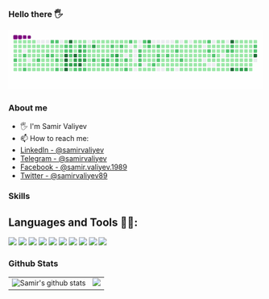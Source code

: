 ### Hello there 🖐️
<div>
<img src="./assets/github-snake.gif" width="800" alt="Github snake">
</div>

### About me 

- 🖐️ I'm Samir Valiyev
- 📫 How to reach me: 
- [LinkedIn - @samirvaliyev](https://www.linkedin.com/in/samirvaliyev/)
- [Telegram - @samirvaliyev](https://t.me/samirvaliyev)
- [Facebook - @samir.valiyev.1989](https://www.facebook.com/samir.valiyev.1989/)
- [Twitter - @samirvaliyev89](https://twitter.com/samirvaliyev89)


### Skills
## Languages and Tools 👨‍💻:
<div style="display:inline_block">
  <img src="https://img.shields.io/badge/python-3670A0?style=for-the-badge&logo=python&logoColor=white"/>
  <img src="https://img.shields.io/badge/django-%23092E20.svg?style=for-the-badge&logo=django&logoColor=white"/>
  <img src="https://img.shields.io/badge/Microsoft_Excel-217346?style=for-the-badge&logo=microsoft-excel&logoColor=white"/>
  <img src="https://img.shields.io/badge/power_bi-F2C811?style=for-the-badge&logo=powerbi&logoColor=black"/>
  <img src="https://img.shields.io/badge/docker-%230db7ed.svg?style=for-the-badge&logo=docker&logoColor=white"/>
  <img src="https://img.shields.io/badge/html5-%23E34F26.svg?style=for-the-badge&logo=html5&logoColor=white"/>
  <img src="https://img.shields.io/badge/css3-%231572B6.svg?style=for-the-badge&logo=css3&logoColor=white"/>
  <img src="https://img.shields.io/badge/javascript-%23323330.svg?style=for-the-badge&logo=javascript&logoColor=white"/>
  <img src="https://img.shields.io/badge/git-%23F05033.svg?style=for-the-badge&logo=git&logoColor=white"/>
  <img src="https://img.shields.io/badge/java-%23ED8B00.svg?style=for-the-badge&logo=openjdk&logoColor=white"/>  
</div>

### Github Stats
<table>
  <tr>
    <td>
      <img src="https://github-readme-stats.vercel.app/api?username=samirvaliyev&show_icons=true&include_all_commits=true&theme=radical&hide_border=true" alt="Samir's github stats"/>
    </td>
    <td>
      <img src="https://github-readme-stats.vercel.app/api/top-langs/?username=samirvaliyev&layout=compact&theme=radical&hide_border=true" />
    </td>
  </tr>
</table>

